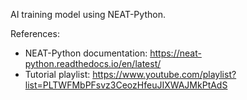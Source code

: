 AI training model using NEAT-Python.

References:
  - NEAT-Python documentation: https://neat-python.readthedocs.io/en/latest/
  - Tutorial playlist: https://www.youtube.com/playlist?list=PLTWFMbPFsvz3CeozHfeuJIXWAJMkPtAdS
